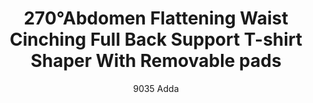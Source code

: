 ---
layout: product
title: 270°Abdomen Flattening Waist Cinching Full Back Support T-shirt Shaper With Removable pads
subtitle: 9035 Adda
price: '38.00'
feature_image: 
  - /shaping-lingerie/9035-front.jpg
  - /shaping-lingerie/9035-back.jpg
categories: 
  - Tummy & Waist
  - Back Support
  - Arms
  - Bust
  - Tops
---